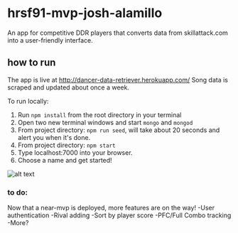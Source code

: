 # hrsf91-mvp-josh-alamillo
An app for competitive DDR players that converts data from skillattack.com into a user-friendly interface.

## how to run

The app is live at http://dancer-data-retriever.herokuapp.com/
Song data is scraped and updated about once a week.

To run locally:
1. Run ```npm install``` from the root directory in your terminal
2. Open two new terminal windows and start ```mongo``` and ```mongod```
3. From project directory:  ```npm run seed```, will take about 20 seconds and alert you when it's done.
4. From project directory:  ```npm start```
5. Type localhost:7000 into your browser.
6. Choose a name and get started!

![alt text](https://i.imgur.com/YU9Q453.png)

### to do:
Now that a near-mvp is deployed, more features are on the way!
-User authentication
-Rival adding
-Sort by player score
-PFC/Full Combo tracking
-More?
